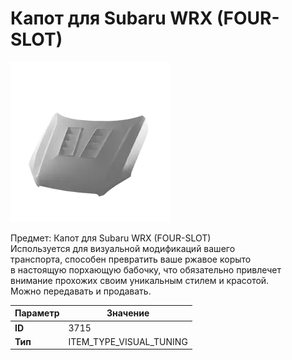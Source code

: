 # Капот для Subaru WRX (FOUR-SLOT)

![Item Image](../img/3715.webp?raw=true)

Предмет: Капот для Subaru WRX (FOUR-SLOT)<br>Используется для визуальной модификаций вашего<br>транспорта, способен превратить ваше ржавое корыто<br>в настоящую порхающую бабочку, что обязательно привлечет<br>внимание прохожих своим уникальным стилем и красотой.<br>Можно передавать и продавать.


| Параметр | Значение |
|----------|----------|
| **ID** | 3715 |
| **Тип** | ITEM_TYPE_VISUAL_TUNING |

